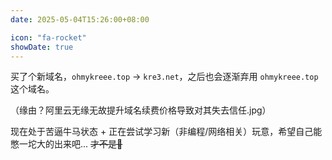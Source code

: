 ```yaml
---
date: 2025-05-04T15:26:00+08:00

icon: "fa-rocket"
showDate: true
---
```

买了个新域名，`ohmykreee.top` -> `kre3.net`，之后也会逐渐弃用 `ohmykreee.top` 这个域名。

（缘由？阿里云无缘无故提升域名续费价格导致对其失去信任.jpg）

现在处于苦逼牛马状态 + 正在尝试学习新（非编程/网络相关）玩意，希望自己能憋一坨大的出来吧... ~~才不是💩~~
